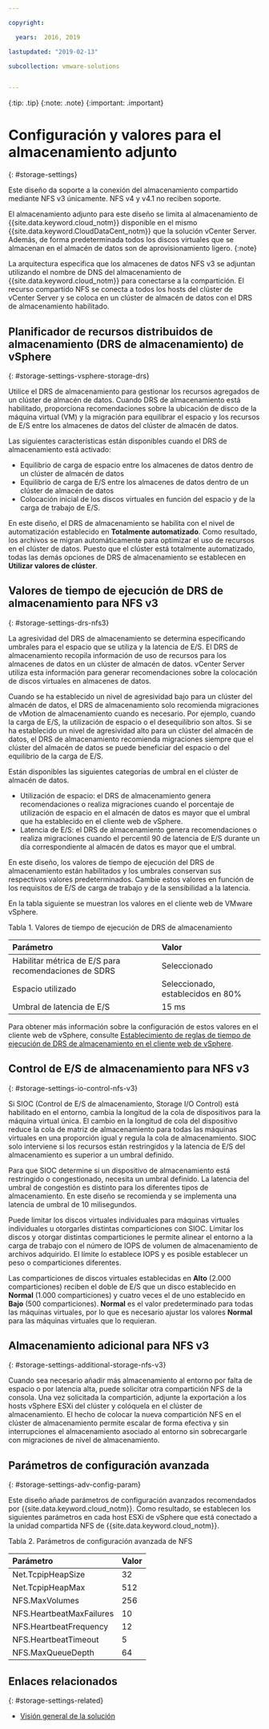 ```yaml
---

copyright:

  years:  2016, 2019

lastupdated: "2019-02-13"

subcollection: vmware-solutions


---
```


{:tip: .tip}
{:note: .note}
{:important: .important}

# Configuración y valores para el almacenamiento adjunto
{: #storage-settings}

Este diseño da soporte a la conexión del almacenamiento compartido mediante NFS v3 únicamente. NFS v4 y v4.1 no reciben soporte.

El almacenamiento adjunto para este diseño se limita al almacenamiento de {{site.data.keyword.cloud_notm}} disponible en el mismo {{site.data.keyword.CloudDataCent_notm}} que la solución vCenter Server. Además, de forma predeterminada todos los discos virtuales que se almacenan en el almacén de datos son de aprovisionamiento ligero.
{:note}

La arquitectura especifica que los almacenes de datos NFS v3 se adjuntan utilizando el nombre de DNS del almacenamiento de {{site.data.keyword.cloud_notm}} para conectarse a la compartición. El recurso compartido NFS se conecta a todos los hosts del clúster de vCenter Server y se coloca en un clúster de almacén de datos con el DRS de almacenamiento habilitado.

## Planificador de recursos distribuidos de almacenamiento (DRS de almacenamiento) de vSphere
{: #storage-settings-vsphere-storage-drs}

Utilice el DRS de almacenamiento para gestionar los recursos agregados de un clúster de almacén de datos. Cuando DRS de almacenamiento está habilitado, proporciona recomendaciones sobre la ubicación de disco de la máquina virtual (VM) y la migración para equilibrar el espacio y los recursos de E/S entre los almacenes de datos del clúster de almacén de datos.

Las siguientes características están disponibles cuando el DRS de almacenamiento está activado:
* Equilibrio de carga de espacio entre los almacenes de datos dentro de un clúster de almacén de datos
* Equilibrio de carga de E/S entre los almacenes de datos dentro de un clúster de almacén de datos
* Colocación inicial de los discos virtuales en función del espacio y de la carga de trabajo de E/S.

En este diseño, el DRS de almacenamiento se habilita con el nivel de automatización establecido en **Totalmente automatizado**. Como resultado, los archivos se migran automáticamente para optimizar el uso de recursos en el clúster de datos. Puesto que el clúster está totalmente automatizado, todas las demás opciones de DRS de almacenamiento se establecen en **Utilizar valores de clúster**.

## Valores de tiempo de ejecución de DRS de almacenamiento para NFS v3
{: #storage-settings-drs-nfs3}

La agresividad del DRS de almacenamiento se determina especificando umbrales para el espacio que se utiliza y la latencia de E/S. El DRS de almacenamiento recopila información de uso de recursos para los almacenes de datos en un clúster de almacén de datos. vCenter Server utiliza esta información para generar recomendaciones sobre la colocación de discos virtuales en almacenes de datos.

Cuando se ha establecido un nivel de agresividad bajo para un clúster del almacén de datos, el DRS de almacenamiento solo recomienda migraciones de vMotion de almacenamiento cuando es necesario. Por ejemplo, cuando la carga de E/S, la utilización de espacio o el desequilibrio son altos. Si se ha establecido un nivel de agresividad alto para un clúster del almacén de datos, el DRS de almacenamiento recomienda migraciones siempre que el clúster del almacén de datos se puede beneficiar del espacio o del equilibrio de la carga de E/S.

Están disponibles las siguientes categorías de umbral en el clúster de almacén de datos.

* Utilización de espacio: el DRS de almacenamiento genera recomendaciones o realiza migraciones cuando el porcentaje de utilización de espacio en el almacén de datos es mayor que el umbral que ha establecido en el cliente web de vSphere.
* Latencia de E/S: el DRS de almacenamiento genera recomendaciones o realiza migraciones cuando el percentil 90 de latencia de E/S durante un día correspondiente al almacén de datos es mayor que el umbral.

En este diseño, los valores de tiempo de ejecución del DRS de almacenamiento están habilitados y los umbrales conservan sus respectivos valores predeterminados. Cambie estos valores en función de los requisitos de E/S de carga de trabajo y de la sensibilidad a la latencia.

En la tabla siguiente se muestran los valores en el cliente web de VMware vSphere.

Tabla 1. Valores de tiempo de ejecución de DRS de almacenamiento

| Parámetro       | Valor  |
|:--------------- |:------ |
| Habilitar métrica de E/S para recomendaciones de SDRS | Seleccionado |
| Espacio utilizado | Seleccionado, establecidos en 80% |
| Umbral de latencia de E/S | 15 ms |

Para obtener más información sobre la configuración de estos valores en el cliente web de vSphere, consulte [Establecimiento de reglas de tiempo de ejecución de DRS de almacenamiento en el cliente web de vSphere](https://docs.vmware.com/en/VMware-vSphere/5.5/com.vmware.vsphere.resmgmt.doc/GUID-AD2D13CE-539B-48C3-BBC9-E55A834874F0.html).

## Control de E/S de almacenamiento para NFS v3
{: #storage-settings-io-control-nfs-v3}

Si SIOC (Control de E/S de almacenamiento, Storage I/O Control) está habilitado en el entorno, cambia la longitud de la cola de dispositivos para la máquina virtual única. El cambio en la longitud de cola del dispositivo reduce la cola de matriz de almacenamiento para todas las máquinas virtuales en una proporción igual y regula la cola de almacenamiento. SIOC solo interviene si los recursos están restringidos y la latencia de E/S del almacenamiento es superior a un umbral definido.

Para que SIOC determine si un dispositivo de almacenamiento está restringido o congestionado, necesita un umbral definido. La latencia del umbral de congestión es distinto para los diferentes tipos de almacenamiento. En este diseño se recomienda y se implementa una latencia de umbral de 10 milisegundos.

Puede limitar los discos virtuales individuales para máquinas virtuales individuales u otorgarles distintas comparticiones con SIOC. Limitar los discos y otorgar distintas comparticiones le permite alinear el entorno a la carga de trabajo con el número de IOPS de volumen de almacenamiento de archivos adquirido. El límite lo establece IOPS y es posible establecer un peso o comparticiones diferentes.

Las comparticiones de discos virtuales establecidas en **Alto** (2.000 comparticiones) reciben el doble de E/S que un disco establecido en **Normal** (1.000 comparticiones) y cuatro veces el de uno establecido en **Bajo** (500 comparticiones). **Normal** es el valor predeterminado para todas las máquinas virtuales, por lo que es necesario ajustar los valores **Normal** para las máquinas virtuales que lo requieran.

## Almacenamiento adicional para NFS v3
{: #storage-settings-additional-storage-nfs-v3}

Cuando sea necesario añadir más almacenamiento al entorno por falta de espacio o por latencia alta, puede solicitar otra compartición NFS de la consola. Una vez solicitada la compartición, adjunte la exportación a los hosts vSphere ESXi del clúster y colóquela en el clúster de almacenamiento. El hecho de colocar la nueva compartición NFS en el clúster de almacenamiento permite escalar de forma efectiva y sin interrupciones el almacenamiento asociado al entorno sin sobrecargarle con migraciones de nivel de almacenamiento.

## Parámetros de configuración avanzada
{: #storage-settings-adv-config-param}

Este diseño añade parámetros de configuración avanzados recomendados por {{site.data.keyword.cloud_notm}}. Como resultado, se establecen los siguientes parámetros en cada host ESXi de vSphere que está conectado a la unidad compartida NFS de {{site.data.keyword.cloud_notm}}.

Tabla 2. Parámetros de configuración avanzada de NFS

| Parámetro       | Valor  |
|:--------------- |:------ |
| Net.TcpipHeapSize | 32 |
| Net.TcpipHeapMax | 512 |
| NFS.MaxVolumes | 256 |
| NFS.HeartbeatMaxFailures | 10 |
| NFS.HeartbeatFrequency  | 12 |
| NFS.HeartbeatTimeout | 5 |
| NFS.MaxQueueDepth | 64 |

## Enlaces relacionados
{: #storage-settings-related}

* [Visión general de la solución](/docs/services/vmwaresolutions/archiref/solution?topic=vmware-solutions-solution_overview)
